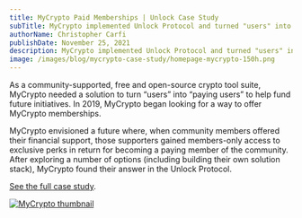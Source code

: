 ```yaml
---
title: MyCrypto Paid Memberships | Unlock Case Study
subTitle: MyCrypto implemented Unlock Protocol and turned "users" into "paying users" for their open-source suite of Ethereum management tools.
authorName: Christopher Carfi
publishDate: November 25, 2021
description: MyCrypto implemented Unlock Protocol and turned "users" into "paying users" for their open-source suite of Ethereum management tools.
image: /images/blog/mycrypto-case-study/homepage-mycrypto-150h.png
---
```


As a community-supported, free and open-source crypto tool suite, MyCrypto needed a solution to turn “users” into “paying users” to help fund future initiatives. In 2019, MyCrypto began looking for a way to offer MyCrypto memberships. 

MyCrypto envisioned a future where, when community members offered their financial support, those supporters gained members-only access to exclusive perks in return for becoming a paying member of the community. After exploring a number of options (including building their own solution stack), MyCrypto found their answer in the Unlock Protocol.

[See the full case study](https://f.hubspotusercontent20.net/hubfs/19942922/MyCrypto%20-%20Unlock%20Case%20Study.pdf).

[![MyCrypto thumbnail](/images/blog/mycrypto-case-study/mycrypto-thumbnail.png)](https://f.hubspotusercontent20.net/hubfs/19942922/MyCrypto%20-%20Unlock%20Case%20Study.pdf)
